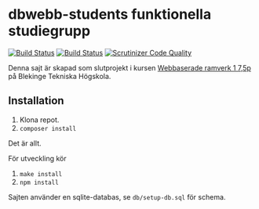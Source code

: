 # dbwebb-students funktionella studiegrupp
[![Build Status](https://travis-ci.org/litemerafrukt/dbwsfs.svg?branch=master)](https://travis-ci.org/litemerafrukt/dbwsfs)
[![Build Status](https://scrutinizer-ci.com/g/litemerafrukt/dbwsfs/badges/build.png?b=master)](https://scrutinizer-ci.com/g/litemerafrukt/dbwsfs/build-status/master)
[![Scrutinizer Code Quality](https://scrutinizer-ci.com/g/litemerafrukt/dbwsfs/badges/quality-score.png?b=master)](https://scrutinizer-ci.com/g/litemerafrukt/dbwsfs/?branch=master)

Denna sajt är skapad som slutprojekt i kursen [Webbaserade ramverk 1 7,5p](https://dbwebb.se/kurser/ramverk1) på Blekinge Tekniska Högskola.

## Installation
1. Klona repot.
2. `composer install`

Det är allt.

För utveckling kör
1. `make install`
2. `npm install`

Sajten använder en sqlite-databas, se `db/setup-db.sql` för schema.
